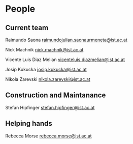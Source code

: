 # People

## Current team

Raimundo Saona <raimundojulian.saonaurmeneta@ist.ac.at>

Nick Machnik <nick.machnik@ist.ac.at>

Vicente Luis Diaz Melian <vicenteluis.diazmelian@ist.ac.at>

Josip Kukucka <josip.kukucka@ist.ac.at>

Nikola Zarevski <nikola.zarevski@ist.ac.at>

## Construction and Maintanance

Stefan Hipfinger <stefan.hipfinger@ist.ac.at>

## Helping hands

Rebecca Morse <rebecca.morse@ist.ac.at>